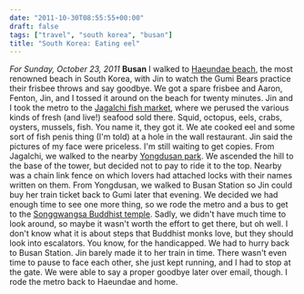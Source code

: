 ```yaml
---
date: "2011-10-30T08:55:55+00:00"
draft: false
tags: ["travel", "south korea", "busan"]
title: "South Korea: Eating eel"
---
```

*For Sunday, October 23, 2011* **Busan** I walked to [Haeundae beach](http://www.google.com/search?hl=en&client;=safari&rls;=en&q;=Yonggungsa&bav;=on.2,or.r_gc.r_pw.,cf.osb&biw;=1366&bih;=690&um;=1&ie;=UTF-8&tbm;=isch&source;=og&sa;=N&tab;=wi#um=1&hl;=en&client;=safari&rls;=en&tbm;=isch&sa;=1&q;=Haeundae+beach&pbx;=1&oq;=Haeundae+beach&aq;=f&aqi;=g5g-S5&aql;=1&gs;_sm=e&gs;_upl=1435588l1436398l0l1436714l7l6l0l3l3l0l187l379l1.2l3l0&bav;=on.2,or.r_gc.r_pw.,cf.osb&fp;=e85638aef1ce869b&biw;=1366&bih;=690), the most renowned beach in South Korea, with Jin to watch the Gumi Bears practice their frisbee throws and say goodbye. We got a spare frisbee and Aaron, Fenton, Jin, and I tossed it around on the beach for twenty minutes. Jin and I took the metro to the [Jagalchi fish market](http://www.google.com/search?hl=en&client;=safari&rls;=en&q;=Yonggungsa&bav;=on.2,or.r_gc.r_pw.,cf.osb&biw;=1366&bih;=690&um;=1&ie;=UTF-8&tbm;=isch&source;=og&sa;=N&tab;=wi#um=1&hl;=en&client;=safari&rls;=en&tbm;=isch&sa;=1&q;=Jagalchi+fish+market&oq;=Jagalchi+fish+market&aq;=f&aqi;=g1g-S1&aql;=1&gs;_sm=e&gs;_upl=154455l154455l0l154897l1l1l0l0l0l0l108l108l0.1l1l0&bav;=on.2,or.r_gc.r_pw.,cf.osb&fp;=e85638aef1ce869b&biw;=1366&bih;=690), where we perused the various kinds of fresh (and live!) seafood sold there. Squid, octopus, eels, crabs, oysters, mussels, fish. You name it, they got it. We ate cooked eel and some sort of fish penis thing (I'm told) at a hole in the wall restaurant. Jin said the pictures of my face were priceless. I'm still waiting to get copies. From Jagalchi, we walked to the nearby [Yongdusan park](http://www.google.com/search?hl=en&client;=safari&rls;=en&q;=Yonggungsa&bav;=on.2,or.r_gc.r_pw.,cf.osb&biw;=1366&bih;=690&um;=1&ie;=UTF-8&tbm;=isch&source;=og&sa;=N&tab;=wi#um=1&hl;=en&client;=safari&rls;=en&tbm;=isch&sa;=1&q;=Yongdusan&oq;=Yongdusan&aq;=f&aqi;=g1g-S1&aql;=1&gs;_sm=e&gs;_upl=245129l245129l2l245402l1l1l0l0l0l0l234l234l2-1l1l0&bav;=on.2,or.r_gc.r_pw.,cf.osb&fp;=e85638aef1ce869b&biw;=1366&bih;=690). We ascended the hill to the base of the tower, but decided not to pay to ride it to the top. Nearby was a chain link fence on which lovers had attached locks with their names written on them. From Yongdusan, we walked to Busan Station so Jin could buy her train ticket back to Gumi later that evening. We decided we had enough time to see one more thing, so we rode the metro and a bus to get to the [Songgwangsa Buddhist temple](http://www.google.com/search?hl=en&client;=safari&rls;=en&q;=Yonggungsa&bav;=on.2,or.r_gc.r_pw.,cf.osb&biw;=1366&bih;=690&um;=1&ie;=UTF-8&tbm;=isch&source;=og&sa;=N&tab;=wi#um=1&hl;=en&client;=safari&rls;=en&tbm;=isch&sa;=X&ei;=GBCtTrrhHZHNmAWkwqHMDg&ved;=0CD0QvwUoAQ&q;=Songgwangsa+temple&spell;=1&bav;=on.2,or.r_gc.r_pw.,cf.osb&fp;=e85638aef1ce869b&biw;=1366&bih;=690). Sadly, we didn't have much time to look around, so maybe it wasn't worth the effort to get there, but oh well. I don't know what it is about steps that Buddhist monks love, but they should look into escalators. You know, for the handicapped. We had to hurry back to Busan Station. Jin barely made it to her train in time. There wasn't even time to pause to face each other, she just kept running, and I had to stop at the gate. We were able to say a proper goodbye later over email, though. I rode the metro back to Haeundae and home.

